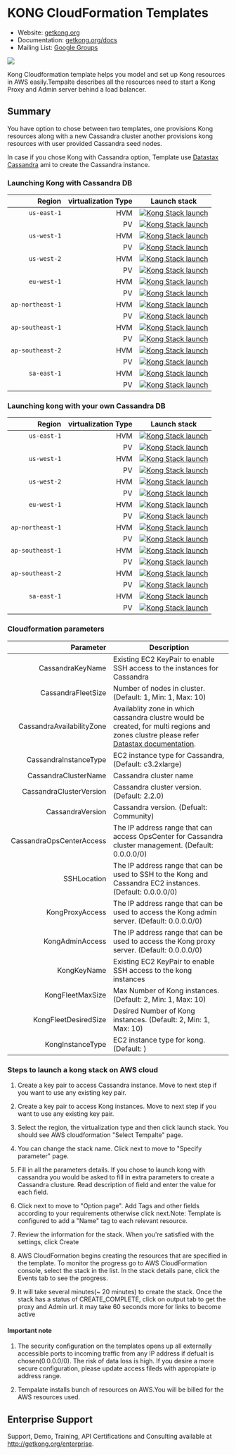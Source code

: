 # KONG CloudFormation Templates

- Website: [getkong.org][kong-url]
- Documentation: [getkong.org/docs][kong-docs]
- Mailing List: [Google Groups][google-groups-url]

[![][kong-logo]][kong-url]



Kong Cloudformation template helps you model and set up Kong resources in AWS easily.Tempalte describes all the resources need to start a Kong Proxy and Admin server behind a load balancer.


## Summary

You have option to chose between two templates, one provisions Kong resources along with a new Cassandra cluster another provisions kong resources with user provided Cassandra seed nodes. 

In case if you chose Kong with Cassandra option, Template use [Datastax Cassandra](http://docs.datastax.com/en/cassandra/2.2/cassandra/install/installAMI.html) ami to create the Cassandra instance.


### Launching Kong with Cassandra DB



| Region          | virtualization Type                      | Launch stack                                 |
| ---------------:|------------------------------------------:|----------------------------------------------|
| `us-east-1`          | HVM | [![Kong Stack launch][kong-stack-badge]][us-east-1-caas-hvm-stack-url]       |
|				       | PV | [![Kong Stack launch][kong-stack-badge]][us-east-1-caas-pv-stack-url]         |
| `us-west-1`          | HVM | [![Kong Stack launch][kong-stack-badge]][us-west-1-caas-hvm-stack-url]       |
|				       | PV | [![Kong Stack launch][kong-stack-badge]][us-west-1-caas-pv-stack-url]         |
| `us-west-2`          | HVM |[![Kong Stack launch][kong-stack-badge]][us-west-2-caas-hvm-stack-url]       |
|				       | PV | [![Kong Stack launch][kong-stack-badge]][us-west-2-caas-pv-stack-url]         |
| `eu-west-1`          | HVM | [![Kong Stack launch][kong-stack-badge]][eu-west-1-caas-hvm-stack-url]       |
|				       | PV | [![Kong Stack launch][kong-stack-badge]][eu-west-1-caas-pv-stack-url]         |
| `ap-northeast-1`     | HVM |[![Kong Stack launch][kong-stack-badge]][ap-northeast-1-caas-hvm-stack-url]  |
|				       | PV | [![Kong Stack launch][kong-stack-badge]][ap-northeast-1-caas-pv-stack-url]    |
| `ap-southeast-1`     | HVM |[![Kong Stack launch][kong-stack-badge]][ap-southeast-1-caas-hvm-stack-url]  |
|				       | PV | [![Kong Stack launch][kong-stack-badge]][ap-southeast-1-caas-pv-stack-url]    |
| `ap-southeast-2`     | HVM |[![Kong Stack launch][kong-stack-badge]][ap-southeast-2-caas-hvm-stack-url]  |
|				       | PV | [![Kong Stack launch][kong-stack-badge]][ap-southeast-2-caas-pv-stack-url]    |
| `sa-east-1`          | HVM| [![Kong Stack launch][kong-stack-badge]][sa-east-1-caas-hvm-stack-url]       |
|				       | PV | [![Kong Stack launch][kong-stack-badge]][sa-east-1-caas-pv-stack-url]         |

### Launching kong with your own Cassandra DB


| Region          | virtualization Type                      | Launch stack                                 |
| ---------------:|------------------------------------------:|----------------------------------------------|
| `us-east-1`          | HVM | [![Kong Stack launch][kong-stack-badge]][us-east-1-hvm-stack-url]       |
				       | PV |  [![Kong Stack launch][kong-stack-badge]][us-east-1-pv-stack-url]         |
| `us-west-1`          | HVM | [![Kong Stack launch][kong-stack-badge]][us-west-1-hvm-stack-url]       |
				       | PV |  [![Kong Stack launch][kong-stack-badge]][us-west-1-pv-stack-url]         |
| `us-west-2`          | HVM | [![Kong Stack launch][kong-stack-badge]][us-west-2-hvm-stack-url]       |
				       | PV |  [![Kong Stack launch][kong-stack-badge]][us-west-2-pv-stack-url]         |
| `eu-west-1`          | HVM | [![Kong Stack launch][kong-stack-badge]][eu-west-1-hvm-stack-url]       |
				       | PV |  [![Kong Stack launch][kong-stack-badge]][eu-west-1-pv-stack-url]         |
| `ap-northeast-1`     | HVM | [![Kong Stack launch][kong-stack-badge]][ap-northeast-1-hvm-stack-url]  |
				       | PV |  [![Kong Stack launch][kong-stack-badge]][ap-northeast-1-pv-stack-url]    |
| `ap-southeast-1`     | HVM | [![Kong Stack launch][kong-stack-badge]][ap-southeast-1-hvm-stack-url]  |
				       | PV |  [![Kong Stack launch][kong-stack-badge]][ap-southeast-1-pv-stack-url]    |
| `ap-southeast-2`     | HVM | [![Kong Stack launch][kong-stack-badge]][ap-southeast-2-hvm-stack-url]  |
				       | PV |  [![Kong Stack launch][kong-stack-badge]][ap-southeast-2-pv-stack-url]    |
| `sa-east-1`          | HVM | [![Kong Stack launch][kong-stack-badge]][sa-east-1-hvm-stack-url]       |
				       | PV |  [![Kong Stack launch][kong-stack-badge]][sa-east-1-pv-stack-url]         |
 
 
### Cloudformation parameters
 
| Parameter          | Description                                                           |
| ---------------:|---------------------------------------------------------------------------|   
|CassandraKeyName | Existing EC2 KeyPair to enable SSH access to the instances for Cassandra |
|CassandraFleetSize|Number of nodes in cluster. (Default: 1, Min: 1, Max: 10) |
|CassandraAvailabilityZone| Availablity zone in which cassandra clustre would be created, for multi regions and zones clustre please refer [Datastax documentation](http://docs.datastax.com/en/cassandra/2.2/cassandra/planning/planPlanningEC2.html?scroll=planPlanningEC2__multi-region-deploy).|
|CassandraInstanceType|EC2 instance type for Cassandra, (Default: c3.2xlarge)|
|CassandraClusterName|Cassandra cluster name|
|CassandraClusterVersion|Cassandra cluster version. (Default: 2.2.0)|
|CassandraVersion|Cassandra version. (Defualt: Community)|
|CassandraOpsCenterAccess|The IP address range that can access OpsCenter for Cassandra cluster management.  (Default: 0.0.0.0/0)|
|SSHLocation|The IP address range that can be used to SSH to the Kong and Cassandra EC2 instances. (Default: 0.0.0.0/0)|
|KongProxyAccess|The IP address range that can be used to access the Kong admin server. (Default: 0.0.0.0/0)|
|KongAdminAccess|The IP address range that can be used to access the Kong proxy server. (Default: 0.0.0.0/0)|
|KongKeyName|Existing EC2 KeyPair to enable SSH access to the kong instances|
|KongFleetMaxSize|Max Number of Kong instances. (Default: 2, Min: 1, Max: 10)|
|KongFleetDesiredSize|Desired Number of Kong instances. (Default: 2, Min: 1, Max: 10)|
|KongInstanceType|EC2 instance type for kong. (Default: )|


### Steps to launch a kong stack on AWS cloud

1.	Create a key pair to access Cassandra instance. Move to next step if you want to use any existing key pair.

2.	Create a key pair to access Kong instances. Move to next step if you want to use any existing key pair.

3.	Select the region, the virtualization type and then click launch stack. You should see AWS cloudformation "Select Tempalte" page.

4.	You can change the stack name. Click next to move to "Specify parameter" page.

5.	Fill in all the parameters details. If you chose to launch kong with cassandra you would be asked to fill in extra parameters to create a Cassandra clusture. Read description of field and enter the value for each field. 

6.	Click next to move to "Option page". Add Tags and other fields according to your requirements otherwise click next.Note: Template is configured to add a "Name" tag to each relevant resource. 

7.	Review the information for the stack. When you're satisfied with the settings, click Create

8.	AWS CloudFormation begins creating the resources that are specified in the template. To monitor the progress go to AWS CloudFormation console, select the stack in the list. In the stack details pane, click the Events tab to see the progress. 

9. It will take several minutes(~ 20 minutes) to create the stack. Once the stack has a status of CREATE_COMPLETE, click on output tab 
	to get the proxy and Admin url. it may take 60 seconds more for links to become active 
 

#### Important note

1.	 The security configuration on the templates opens up all externally accessible ports to incoming traffic from any IP address if defualt is chosen(0.0.0.0/0). The risk of data loss is high. If you desire a more secure configuration, please update access fileds with appropiate ip address range.

2. Tempalate installs bunch of resources on AWS.You will be billed for the AWS resources used.


 
 







## Enterprise Support

Support, Demo, Training, API Certifications and Consulting available at http://getkong.org/enterprise.

[kong-url]: http://getkong.org/
[kong-docs]: http://getkong.org/docs/

[kong-logo]: http://i.imgur.com/4jyQQAZ.png
[kong-benefits]: http://cl.ly/image/1B3J3b3h1H1c/Image%202015-07-07%20at%206.57.25%20PM.png

[mashape-url]: https://www.mashape.com

[license-url]: https://github.com/Mashape/kong/blob/master/LICENSE
[license-badge]: https://img.shields.io/github/license/mashape/kong.svg

[gitter-url]: https://gitter.im/Mashape/kong
[gitter-badge]: https://img.shields.io/badge/Gitter-Join%20Chat-blue.svg

[google-groups-url]: https://groups.google.com/forum/#!forum/konglayer


[us-east-1-caas-hvm-stack-url]: https://console.aws.amazon.com/cloudformation/home?region=us-east-1#/stacks/new?stackName=kong-elb-cassandra-hvm&templateURL=https:%2F%2Fs3.amazonaws.com%2Fkong-cf-templates%2Fv1.0%2Fkong-elb-cassandra-hvm.template

[us-west-1-caas-hvm-stack-url]: https://console.aws.amazon.com/cloudformation/home?region=us-west-1#/stacks/new?stackName=kong-elb-cassandra-hvm&templateURL=https:%2F%2Fs3.amazonaws.com%2Fkong-cf-templates%2Fv1.0%2Fkong-elb-cassandra-hvm.template

[us-west-2-caas-hvm-stack-url]: https://console.aws.amazon.com/cloudformation/home?region=us-west-2#/stacks/new?stackName=kong-elb-cassandra-hvm&templateURL=https:%2F%2Fs3.amazonaws.com%2Fkong-cf-templates%2Fv1.0%2Fkong-elb-cassandra-hvm.template

[eu-west-1-caas-hvm-stack-url]: https://console.aws.amazon.com/cloudformation/home?region=eu-west-1#/stacks/new?stackName=kong-elb-cassandra-hvm&templateURL=https:%2F%2Fs3.amazonaws.com%2Fkong-cf-templates%2Fv1.0%2Fkong-elb-cassandra-hvm.template

[ap-northeast-1-caas-hvm-stack-url]: https://console.aws.amazon.com/cloudformation/home?region=ap-northeast-1#/stacks/new?stackName=kong-elb-cassandra-hvm&templateURL=https:%2F%2Fs3.amazonaws.com%2Fkong-cf-templates%2Fv1.0%2Fkong-elb-cassandra-hvm.template

[ap-southeast-1-caas-hvm-stack-url]: https://console.aws.amazon.com/cloudformation/home?region=ap-southeast-1#/stacks/new?stackName=kong-elb-cassandra-hvm&templateURL=https:%2F%2Fs3.amazonaws.com%2Fkong-cf-templates%2Fv1.0%2Fkong-elb-cassandra-hvm.template

[ap-southeast-2-caas-hvm-stack-url]: https://console.aws.amazon.com/cloudformation/home?region=ap-southeast-2#/stacks/new?stackName=kong-elb-cassandra-hvm&templateURL=https:%2F%2Fs3.amazonaws.com%2Fkong-cf-templates%2Fv1.0%2Fkong-elb-cassandra-hvm.template


[sa-east-1-caas-hvm-stack-url]: https://console.aws.amazon.com/cloudformation/home?region=sa-east-1#/stacks/new?stackName=kong-elb-cassandra-hvm&templateURL=https:%2F%2Fs3.amazonaws.com%2Fkong-cf-templates%2Fv1.0%2Fkong-elb-cassandra-hvm.template

[us-east-1-caas-pv-stack-url]: https://console.aws.amazon.com/cloudformation/home?region=us-east-1#/stacks/new?stackName=kong-elb-cassandra-pv&templateURL=https:%2F%2Fs3.amazonaws.com%2Fkong-cf-templates%2Fv1.0%2Fkong-elb-cassandra-pv.template

[us-west-1-caas-pv-stack-url]: https://console.aws.amazon.com/cloudformation/home?region=us-west-1#/stacks/new?stackName=kong-elb-cassandra-pv&templateURL=https:%2F%2Fs3.amazonaws.com%2Fkong-cf-templates%2Fv1.0%2Fkong-elb-cassandra-pv.template

[us-west-2-caas-pv-stack-url]: https://console.aws.amazon.com/cloudformation/home?region=us-west-2#/stacks/new?stackName=kong-elb-cassandra-pv&templateURL=https:%2F%2Fs3.amazonaws.com%2Fkong-cf-templates%2Fv1.0%2Fkong-elb-cassandra-pv.template

[eu-west-1-caas-pv-stack-url]: https://console.aws.amazon.com/cloudformation/home?region=eu-west-1#/stacks/new?stackName=kong-elb-cassandra-pv&templateURL=https:%2F%2Fs3.amazonaws.com%2Fkong-cf-templates%2Fv1.0%2Fkong-elb-cassandra-pv.template

[ap-northeast-1-caas-pv-stack-url]: https://console.aws.amazon.com/cloudformation/home?region=ap-northeast-1#/stacks/new?stackName=kong-elb-cassandra-pv&templateURL=https:%2F%2Fs3.amazonaws.com%2Fkong-cf-templates%2Fv1.0%2Fkong-elb-cassandra-pv.template

[ap-southeast-1-caas-pv-stack-url]: https://console.aws.amazon.com/cloudformation/home?region=ap-southeast-1#/stacks/new?stackName=kong-elb-cassandra-pv&templateURL=https:%2F%2Fs3.amazonaws.com%2Fkong-cf-templates%2Fv1.0%2Fkong-elb-cassandra-pv.template

[ap-southeast-2-caas-pv-stack-url]: https://console.aws.amazon.com/cloudformation/home?region=ap-southeast-2#/stacks/new?stackName=kong-elb-cassandra-pv&templateURL=https:%2F%2Fs3.amazonaws.com%2Fkong-cf-templates%2Fv1.0%2Fkong-elb-cassandra-pv.template


[sa-east-1-caas-pv-stack-url]: https://console.aws.amazon.com/cloudformation/home?region=sa-east-1#/stacks/new?stackName=kong-elb-cassandra-pv&templateURL=https:%2F%2Fs3.amazonaws.com%2Fkong-cf-templates%2Fv1.0%2Fkong-elb-cassandra-pv.template




[us-east-1-hvm-stack-url]: https://console.aws.amazon.com/cloudformation/home?region=us-east-1#/stacks/new?stackName=kong-elb-hvm&templateURL=https:%2F%2Fs3.amazonaws.com%2Fkong-cf-templates%2Fv1.0%2Fkong-elb-hvm.template

[us-west-1-hvm-stack-url]: https://console.aws.amazon.com/cloudformation/home?region=us-west-1#/stacks/new?stackName=kong-elb-hvm&templateURL=https:%2F%2Fs3.amazonaws.com%2Fkong-cf-templates%2Fv1.0%2Fkong-elb-hvm.template

[us-west-2-hvm-stack-url]: https://console.aws.amazon.com/cloudformation/home?region=us-west-2#/stacks/new?stackName=kong-elb-hvm&templateURL=https:%2F%2Fs3.amazonaws.com%2Fkong-cf-templates%2Fv1.0%2Fkong-elb-hvm.template

[eu-west-1-hvm-stack-url]: https://console.aws.amazon.com/cloudformation/home?region=eu-west-1#/stacks/new?stackName=kong-elb-hvm&templateURL=https:%2F%2Fs3.amazonaws.com%2Fkong-cf-templates%2Fv1.0%2Fkong-elb-hvm.template

[ap-northeast-1-hvm-stack-url]: https://console.aws.amazon.com/cloudformation/home?region=ap-northeast-1#/stacks/new?stackName=kong-elb-hvm&templateURL=https:%2F%2Fs3.amazonaws.com%2Fkong-cf-templates%2Fv1.0%2Fkong-elb-hvm.template

[ap-southeast-1-hvm-stack-url]: https://console.aws.amazon.com/cloudformation/home?region=ap-southeast-1#/stacks/new?stackName=kong-elb-hvm&templateURL=https:%2F%2Fs3.amazonaws.com%2Fkong-cf-templates%2Fv1.0%2Fkong-elb-hvm.template

[ap-southeast-2-hvm-stack-url]: https://console.aws.amazon.com/cloudformation/home?region=ap-southeast-2#/stacks/new?stackName=kong-elb-hvm&templateURL=https:%2F%2Fs3.amazonaws.com%2Fkong-cf-templates%2Fv1.0%2Fkong-elb-hvm.template


[sa-east-1-hvm-stack-url]: https://console.aws.amazon.com/cloudformation/home?region=sa-east-1#/stacks/new?stackName=kong-elb&templateURL=https:%2F%2Fs3.amazonaws.com%2Fkong-cf-templates%2Fv1.0%2Fkong-elb-hvm.template

[us-east-1-pv-stack-url]: https://console.aws.amazon.com/cloudformation/home?region=us-east-1#/stacks/new?stackName=kong-elb-pv&templateURL=https:%2F%2Fs3.amazonaws.com%2Fkong-cf-templates%2Fv1.0%2Fkong-elb-pv.template

[us-west-1-pv-stack-url]: https://console.aws.amazon.com/cloudformation/home?region=us-west-1#/stacks/new?stackName=kong-elb-pv&templateURL=https:%2F%2Fs3.amazonaws.com%2Fkong-cf-templates%2Fv1.0%2Fkong-elb-pv.template

[us-west-2-pv-stack-url]: https://console.aws.amazon.com/cloudformation/home?region=us-west-2#/stacks/new?stackName=kong-elb-pv&templateURL=https:%2F%2Fs3.amazonaws.com%2Fkong-cf-templates%2Fv1.0%2Fkong-elb-pv.template

[eu-west-1-pv-stack-url]: https://console.aws.amazon.com/cloudformation/home?region=eu-west-1#/stacks/new?stackName=kong-elb-pv&templateURL=https:%2F%2Fs3.amazonaws.com%2Fkong-cf-templates%2Fv1.0%2Fkong-elb-pv.template

[ap-northeast-1-pv-stack-url]: https://console.aws.amazon.com/cloudformation/home?region=ap-northeast-1#/stacks/new?stackName=kong-elb-pv&templateURL=https:%2F%2Fs3.amazonaws.com%2Fkong-cf-templates%2Fv1.0%2Fkong-elb-pv.template

[ap-southeast-1-pv-stack-url]: https://console.aws.amazon.com/cloudformation/home?region=ap-southeast-1#/stacks/new?stackName=kong-elb-pv&templateURL=https:%2F%2Fs3.amazonaws.com%2Fkong-cf-templates%2Fv1.0%2Fkong-elb-pv.template

[ap-southeast-2-pv-stack-url]: https://console.aws.amazon.com/cloudformation/home?region=ap-southeast-2#/stacks/new?stackName=kong-elb-pv&templateURL=https:%2F%2Fs3.amazonaws.com%2Fkong-cf-templates%2Fv1.0%2Fkong-elb-pv.template


[sa-east-1-pv-stack-url]: https://console.aws.amazon.com/cloudformation/home?region=sa-east-1#/stacks/new?stackName=kong-elb-pv&templateURL=https:%2F%2Fs3.amazonaws.com%2Fkong-cf-templates%2Fv1.0%2Fkong-elb-pv.template



[kong-stack-badge]: https://s3.amazonaws.com/cloudformation-examples/cloudformation-launch-stack.png


